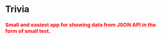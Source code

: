 # Trivia

<h3 style="color:red;">Small and easiest app for showing data from JSON API in the form of small test.</h3>
